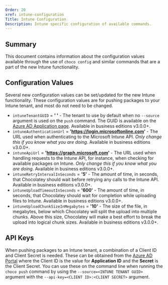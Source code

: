 ```yaml
---
Order: 20
xref: intune-configuration
Title: Intune Configuration
Description: Intune specific configuration of available commands.
---
```


<?! Include "../../../shared/intune-note.txt" /?>

## Summary

This document contains information about the configuration values available through the use of `choco config` and similar commands that are a part of the new Intune functionality.

## Configuration Values

Several new configuration values can be set/updated for the new Intune functionality. These configuration values are for pushing packages to your Intune tenant, and most do not need to be changed.

* `intuneTenantGUID` = **' '** - The tenant to use by default when no `--source` argument is used on the `push` command. The GUID is available on the [Azure AD Application page](https://aad.portal.azure.com/). Available in business editions v3.0.0+.
* `intuneAuthenticationUrl` = **'https://login.microsoftonline.com'** - The URL used when authenticating to the Microsoft Intune API. _Only change this if you know what you are doing_. Available in business editions v3.0.0+.
* `intuneApiUrl` = **'https://graph.microsoft.com'** - The URL used when handling requests to the Intune API, for instance, when checking for available packages on Intune.  _Only change this if you know what you are doing_. Available in business editions v3.0.0+.
* `intuneRetryIntervalInSeconds` = **'5'** - The amount of time, in seconds, that Chocolatey should wait before retrying any calls to the Intune API. Available in business editions v3.0.0+.
* `intuneUploadTimeoutInSeconds` = **'600'** - The amount of time, in seconds, that Chocolatey should wait for completion while uploading files to Intune. Available in business editions v3.0.0+.
* `intuneUploadChunkSizeInMegabytes` = **'10'** - The size of the file, in megabytes, below which Chocolatey will split the upload into multiple chunks. Above this size, Chocolatey will make a best effort to break the upload into logical chunk sizes. Available in business editions v3.0.0+.

## API Keys

When pushing packages to an Intune tenant, a combination of a Client ID and Client Secret is needed. These can be obtained from the [Azure AD Portal](https://aad.portal.azure.com/) where the Client ID is the value for **Application ID** and the **Secret** is the Client Secret. You can use these on the command line when running the `choco push` command by using the `--source=<INTUNE TENANT GUID>` argument with the `--api-key=<CLIENT ID>:<CLIENT SECRET>` argument.
